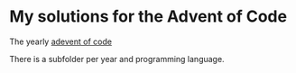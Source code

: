 # My solutions for the Advent of Code
The yearly [adevent of code](https://adventofcode.com/)

There is a subfolder per year and programming language.